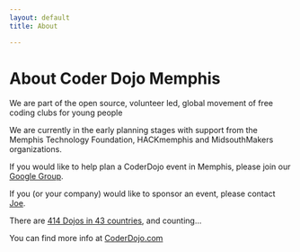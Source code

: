 ```yaml
---
layout: default
title: About

---
```

# About Coder Dojo Memphis

We are part of the open source, volunteer led, global movement of free coding clubs for young people

We are currently in the early planning stages with support from the Memphis Technology Foundation, HACKmemphis and MidsouthMakers organizations.

If you would like to help plan a CoderDojo event in Memphis, please join our [Google Group](https://groups.google.com/forum/#!forum/coderdojo-memphis).

If you (or your company) would like to sponsor an event, please contact [Joe](joe@HACKmemphis.com).

There are [414 Dojos in 43 countries](http://zen.coderdojo.com), and counting...

You can find more info at [CoderDojo.com](http://coderdojo.com/about)
